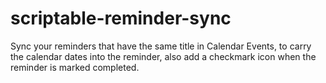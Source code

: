 # scriptable-reminder-sync

Sync your reminders that have the same title in Calendar Events, to carry the calendar dates into the reminder, also add a checkmark icon when the reminder is marked completed. 